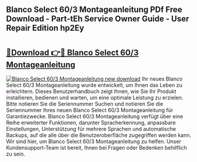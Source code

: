 ## Blanco Select 60/3 Montageanleitung PDf Free Download - Part-tEh Service Owner Guide - User Repair Edition hp2Ey

# <h2><a href="http://df6sqy.blite.top/?on=Blanco+Select+60%2f3+Montageanleitung">🔗Download 👉🔴 Blanco Select 60/3 Montageanleitung</a></h2>

[![Blanco Select 60/3 Montageanleitung new download](https://i.imgur.com/lujVjoI.png)](http://df6sqy.blite.top/?on=Blanco+Select+60%2f3+Montageanleitung)
Ihr neues Blanco Select 60/3 Montageanleitung wurde entwickelt, um Ihnen das Leben zu erleichtern. Dieses Benutzerhandbuch zeigt Ihnen, wie Sie Ihr Produkt installieren, bedienen und warten, um eine optimale Leistung zu erzielen. Bitte notieren Sie die Seriennummer Suchen und notieren Sie die Seriennummer Ihres neuen Blanco Select 60/3 Montageanleitung für Garantiezwecke. Blanco Select 60/3 Montageanleitung verfügt über eine Reihe erweiterter Funktionen, darunter Spracherkennung, anpassbare Einstellungen, Unterstützung für mehrere Sprachen und automatische Backups, auf die alle über die Benutzeroberfläche zugegriffen werden kann. Wir sind hier, um Blanco Select 60/3 Montageanleitung zu helfen. Unser Kundensupport-Team ist bereit, Ihnen bei Fragen oder Bedenken behilflich zu sein.
